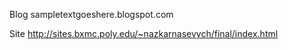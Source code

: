 Blog
sampletextgoeshere.blogspot.com 

Site
http://sites.bxmc.poly.edu/~nazkarnasevych/final/index.html
